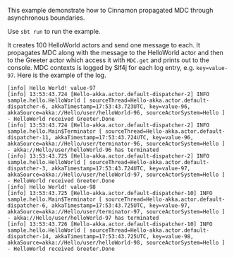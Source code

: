 
This example demonstrate how to Cinnamon propagated MDC through asynchronous boundaries.

Use `sbt run` to run the example.

It creates 100 HelloWorld actors and send one message to each.
It propagates MDC along with the message to the HelloWorld actor and then to the Greeter actor which access it with `MDC.get`
and prints out to the console. MDC contexts is logged by Slf4j for each log entry, e.g. `key=value-97`.
Here is the example of the log.

```
[info] Hello World! value-97
[info] 13:53:43.724 [Hello-akka.actor.default-dispatcher-2] INFO  sample.hello.HelloWorld [ sourceThread=Hello-akka.actor.default-dispatcher-6, akkaTimestamp=17:53:43.723UTC, key=value-96, akkaSource=akka://Hello/user/helloWorld-96, sourceActorSystem=Hello ] - HelloWorld received Greeter.Done
[info] 13:53:43.724 [Hello-akka.actor.default-dispatcher-2] INFO  sample.hello.Main$Terminator [ sourceThread=Hello-akka.actor.default-dispatcher-11, akkaTimestamp=17:53:43.724UTC, key=value-96, akkaSource=akka://Hello/user/terminator-96, sourceActorSystem=Hello ] - akka://Hello/user/helloWorld-96 has terminated
[info] 13:53:43.725 [Hello-akka.actor.default-dispatcher-2] INFO  sample.hello.HelloWorld [ sourceThread=Hello-akka.actor.default-dispatcher-3, akkaTimestamp=17:53:43.724UTC, key=value-97, akkaSource=akka://Hello/user/helloWorld-97, sourceActorSystem=Hello ] - HelloWorld received Greeter.Done
[info] Hello World! value-98
[info] 13:53:43.725 [Hello-akka.actor.default-dispatcher-10] INFO  sample.hello.Main$Terminator [ sourceThread=Hello-akka.actor.default-dispatcher-6, akkaTimestamp=17:53:43.725UTC, key=value-97, akkaSource=akka://Hello/user/terminator-97, sourceActorSystem=Hello ] - akka://Hello/user/helloWorld-97 has terminated
[info] 13:53:43.726 [Hello-akka.actor.default-dispatcher-10] INFO  sample.hello.HelloWorld [ sourceThread=Hello-akka.actor.default-dispatcher-14, akkaTimestamp=17:53:43.725UTC, key=value-98, akkaSource=akka://Hello/user/helloWorld-98, sourceActorSystem=Hello ] - HelloWorld received Greeter.Done
```